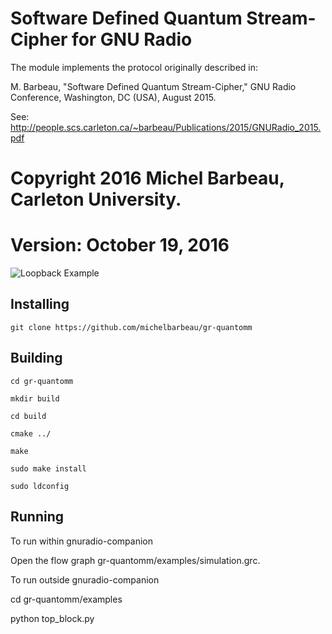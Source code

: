 # Software Defined Quantum Stream-Cipher for GNU Radio


The module implements the protocol originally described in: 

M. Barbeau, "Software Defined Quantum Stream-Cipher," GNU Radio Conference, Washington, DC (USA), August 2015.

See: http://people.scs.carleton.ca/~barbeau/Publications/2015/GNURadio_2015.pdf

# Copyright 2016 Michel Barbeau, Carleton University.
# Version: October 19, 2016

![Loopback Example](https://github.com/michelbarbeau/gr-quantomm/blob/master/sender.jpg)

## Installing

`git clone https://github.com/michelbarbeau/gr-quantomm`

## Building

```
cd gr-quantomm

mkdir build

cd build

cmake ../
 
make

sudo make install

sudo ldconfig
```

## Running

To run within gnuradio-companion

Open the flow graph  gr-quantomm/examples/simulation.grc.

To run outside gnuradio-companion

cd gr-quantomm/examples

python top_block.py
